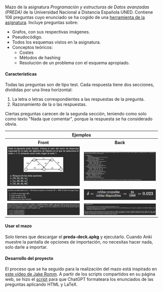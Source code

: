 Mazo de la asignatura _Programación y estructuras de Datos avanzadas (PREDA)_ de la Universidad Nacional a Distancia Española UNED. Contiene 106 preguntas cuyo enunciado se ha cogido de una [herramienta de la asignatura](https://ineda.lsi.uned.es/recursos/self-assessment/PREDA/). Incluye preguntas sobre:

- Grafos, con sus respectivas imágenes.
- Pseudocódigo.
- Todos los esquemas vistos en la asignatura.
- Conceptos teóricos:
  - Costes
  - Métodos de hashing
  - Resolución de un problema con el esquema apropiado.


#### Características

Todas las preguntas son de tipo test. Cada respuesta tiene dos secciones, divididas por una línea horizontal:

1. La letra o letras correspondientes a las respuestas de la pregunta. 
2. Razonamiento de la o las respuestas. 

Ciertas preguntas carecen de la segunda sección, teniendo como solo como texto "Nada que comentar", porque la respuesta se ha considerado obvia. 

<table>
  <tr><th scope="col" colspan="2">Ejemplos</th></tr>
  <tr><th scope="col">Front</th><th scope="col">Back</th></tr>
  <tr>
    <td><img src="docs/front-01.png"></td>
    <td><img src="docs/back-01.png"></td>
  </tr>
    <tr>
    <td><img src="docs/front-02.png"></td>
    <td><img src="docs/back-02.png"></td>
  </tr>
    </tr>
    <tr>
    <td><img src="docs/front-03.png"></td>
    <td><img src="docs/back-03.png"></td>
</table>

#### Usar el mazo

Solo tienes que descargar el **preda-deck.apkg** y ejecutarlo. Cuando Anki muestre la pantalla de opciones de importación, no necesitas hacer nada, solo darle a importar.

#### Desarrollo del proyecto

El proceso que se ha seguido para la realización del mazo está inspirado en [este vídeo de Jake Romm](https://www.youtube.com/watch?v=5vh_bWsztPc&t=145s). A partir de los scripts compartidos en su página web, se hizo el [script](docs/formatting-instructions.md) para que ChatGPT formateara los enunciados de las preguntas aplicando HTML y LaTeX. 
